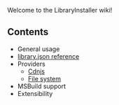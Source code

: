 Welcome to the LibraryInstaller wiki!

## Contents

- General usage
- [library.json reference](library-json-reference)
- Providers
  - [Cdnjs](cdnjs-provider)
  - [File system](filesystem-provider)
- MSBuild support
- Extensibility